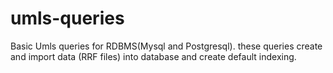 # umls-queries

Basic Umls queries for RDBMS(Mysql and Postgresql). these queries create and import data (RRF files) into database and create default indexing.
